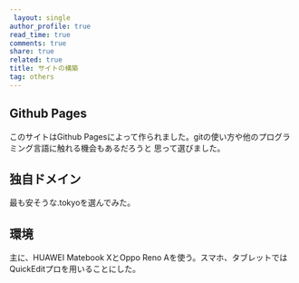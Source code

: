 ```yaml
---
 layout: single
author_profile: true
read_time: true
comments: true
share: true
related: true
title: サイトの構築
tag: others
---
```

## Github Pages
このサイトはGithub Pagesによって作られました。gitの使い方や他のプログラミング言語に触れる機会もあるだろうと
思って選びました。

## 独自ドメイン
最も安そうな.tokyoを選んでみた。

## 環境
主に、HUAWEI Matebook XとOppo Reno Aを使う。スマホ、タブレットではQuickEditプロを用いることにした。

